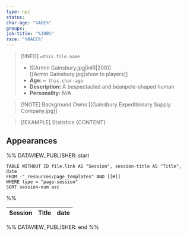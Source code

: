 ```yaml
---
type: npc
status: 
char-age: "%AGE%"
groups: 
job-title: "%JOB%"
race: "%RACE%"
---
```


>[!INFO] `=this.file.name`
>- ![[Armin Gainsbury.jpg|inlR|200]]
<br/> [[Armin Gainsbury.jpg|show to players]]
>- **Age:** `= this.char-age`
> - **Description:** A bespectacled and beanpole-shaped human
> - **Personality:** N/A
 
 >[!NOTE] Background
Owns [[Gainsbury Expeditionary Supply Company.jpg]]

 >[!EXAMPLE] Statistics
 > {CONTENT}

## Appearances

%% DATAVIEW_PUBLISHER: start
```dataview
TABLE WITHOUT ID file.link AS "Session", session-title AS "Title", date
FROM -"_resources/page_templates" AND [[#]]
WHERE type = "page-session"
SORT session-num asc
```
%%

| Session | Title | date |
| ------- | ----- | ---- |

%% DATAVIEW_PUBLISHER: end %%